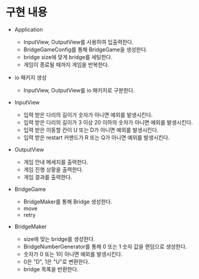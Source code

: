# 구현 내용

- Application
    - InputView, OutputView를 사용하여 입출력한다.
    - BridgeGameConfig를 통해 BridgeGame을 생성한다.
    - bridge size에 맞게 bridge를 세팅한다.
    - 게임이 종료될 때까지 게임을 반복한다.

- io 패키지 생성
    - InputView, OutputView를 io 패키지로 구분한다.

- InputView
    - 입력 받은 다리의 길이가 숫자가 아니면 예외를 발생시킨다.
    - 입력 받은 다리의 길이가 3 이상 20 이하의 숫자가 아니면 예외를 발생시킨다.
    - 입력 받은 이동할 칸이 U 또는 D가 아니면 예외를 발생시킨다.
    - 입력 받은 restart 커맨드가 R 또는 Q가 아니면 예외를 발생시킨다.

- OutputView
    - 게임 안내 메세지를 출력한다.
    - 게임 진행 상황을 출력한다.
    - 게임 결과를 출력한다.

- BridgeGame
    - BridgeMaker를 통해 Bridge 생성한다.
    - move
    - retry

- BridgeMaker
    - size에 맞는 bridge를 생성한다.
    - BridgeNumberGenerator를 통해 0 또는 1 숫자 값을 랜덤으로 생성한다.
    - 숫자가 0 또는 1이 아니면 예외를 발생시킨다.
    - 0은 "D", 1은 "U"로 변환한다.
    - bridge 목록을 반환한다.
